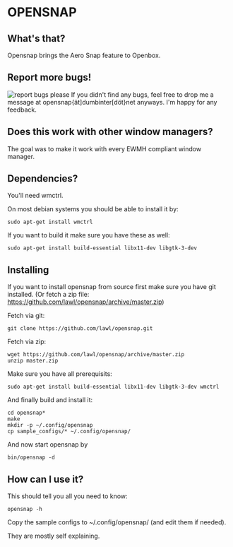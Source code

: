 OPENSNAP
==========

What's that?
------------
Opensnap brings the Aero Snap feature to Openbox.

Report more bugs!
------------
![report bugs please](http://i.imgur.com/aF6eyZy.png)
If you didn't find any bugs, feel free to drop me a message at opensnap{ät]dumbinter[döt}net anyways. I'm happy for any feedback.


Does this work with other window managers?
------------------------------------------
The goal was to make it work with every EWMH compliant window manager.


Dependencies?
-------------
You'll need wmctrl.

On most debian systems you should be able to install it by:

    sudo apt-get install wmctrl

If you want to build it make sure you have these as well:

    sudo apt-get install build-essential libx11-dev libgtk-3-dev

Installing
----------
If you want to install opensnap from source first make sure you have git installed. (Or fetch a zip file: https://github.com/lawl/opensnap/archive/master.zip)

Fetch via git:

    git clone https://github.com/lawl/opensnap.git

Fetch via zip:

    wget https://github.com/lawl/opensnap/archive/master.zip
    unzip master.zip

Make sure you have all prerequisits:

    sudo apt-get install build-essential libx11-dev libgtk-3-dev wmctrl

And finally build and install it:

    cd opensnap*
    make
    mkdir -p ~/.config/opensnap
    cp sample_configs/* ~/.config/opensnap/

And now start opensnap by

    bin/opensnap -d
    

How can I use it?
-------------------
This should tell you all you need to know:

    opensnap -h

Copy the sample configs to ~/.config/opensnap/ (and edit them if needed).

They are mostly self explaining.
